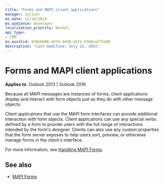 ```yaml
---
title: "Forms and MAPI client applications"
manager: soliver
ms.date: 11/16/2014
ms.audience: Developer
localization_priority: Normal
api_type:
- COM
ms.assetid: 658ebb86-e9f4-44d8-a5f1-6f66eaf75dd6
description: "Last modified: July 23, 2011"
---
```


# Forms and MAPI client applications

**Applies to**: Outlook 2013 | Outlook 2016 
  
Because all MAPI messages are instances of forms, client applications display and interact with form objects just as they do with other message objects.
  
Client applications that use the MAPI form interfaces can provide additional interaction with form objects. Client applications can use any special verbs defined by a form to provide users with the full range of interactions intended by the form's designer. Clients can also use any custom properties that the form server exposes to help users sort, preview, or otherwise manage forms in the client's interface.
  
For more information, see [Handling MAPI Forms](handling-mapi-forms.md).
  
## See also

- [MAPI Forms](mapi-forms.md)

